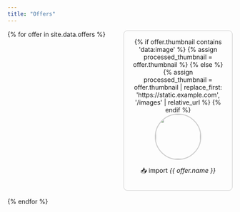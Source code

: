 ```yaml
---
title: "Offers"
---
```

<style>
/** Three per row, circular images, Import text below it. Hover icon a indicates interaction. **/
.offer-grid {
  display: grid;
  grid-template-columns: repeat(auto-fill, minmax(200px, 1fr));
  gap: 1rem;
}
.certificate {
  display: flex;
  flex-direction: column;
  align-items: center;

  border: 1px solid #ccc;
  border-radius: 0.5rem;
  padding: 1rem;
  text-align: center;

  transition: transform 0.2s;

  cursor: pointer;
}
.certificate:hover {
  transform: scale(1.1);
}
.certificate a {
  text-decoration: none;
}
.certificate img {
  width: 100px;
  height: 100px;
  overflow: hidden;
  border-radius: 50%;
  border: 2px solid #ccc;
  object-fit: cover;
  object-position: center;
  text-align: center;
}
dialog {
  border: 1px solid #ccc;
  border-radius: 0.5rem;
  padding: 3rem;
  text-align: center;
}
dialog p {
  margin: 0 0 1rem;
}
dialog img {
  display: block;
  width: 100%;
  height: auto;
  margin: 0 0 1rem;
}
dialog form {
  background-color: #fff;
}
::backdrop {
  background-color: rgba(0, 0, 0, 0.5);
}
</style>
<script>
document.addEventListener('DOMContentLoaded', function () {
   document.querySelectorAll('[data-modal]').forEach(function (opener) {
      opener.addEventListener('click', function (event) {
         event.preventDefault();
         var dialog = document.getElementById(opener.dataset.modal);
         dialog.showModal();
      });
   });
});
</script>

<div class="offer-grid">
  {% for offer in site.data.offers %}
  <div class="certificate" data-modal="{{offer.offer_json.id}}">
    {% if offer.thumbnail contains 'data:image' %}
      {% assign processed_thumbnail = offer.thumbnail %}
    {% else %}
      {% assign processed_thumbnail = offer.thumbnail | replace_first: 'https://static.example.com', '/images' | relative_url %}
    {% endif %}
    <img src="{{processed_thumbnail}}" alt=""/>
    <p class="title"> 📥 import <em>{{ offer.name }}</em></p>
  </div>
  <dialog id="{{ offer.offer_json.id }}">
    <p>Import <em>{{ offer.name }}</em> into your wallet</p>
    <img src="{{ offer.offer_png | relative_url }}" alt="{{ offer.offer_json.id }}">
    <form method="dialog">
      <button type="submit" autofocus>Close</button>
    </form>
  </dialog>
  {% endfor %}
</div>

